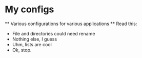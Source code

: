 # My configs
** Various configurations for various applications **
Read this:
- File and directories could need rename
- Nothing else, I guess
- Uhm, lists are cool
- Ok, stop.
